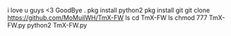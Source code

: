 
i love u guys <3
GoodBye . 
pkg install python2
pkg install git
git clone https://github.com/MoMuilWH/TmX-FW
ls
cd TmX-FW
ls
chmod 777 TmX-FW.py
python2 TmX-FW.py 
